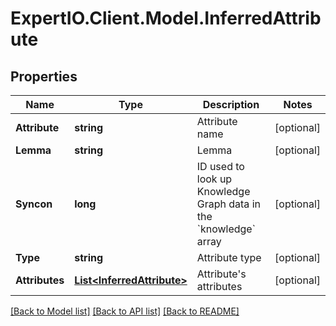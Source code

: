 
# ExpertIO.Client.Model.InferredAttribute

## Properties

Name | Type | Description | Notes
------------ | ------------- | ------------- | -------------
**Attribute** | **string** | Attribute name | [optional] 
**Lemma** | **string** | Lemma | [optional] 
**Syncon** | **long** | ID used to look up Knowledge Graph data in the &#x60;knowledge&#x60; array | [optional] 
**Type** | **string** | Attribute type | [optional] 
**Attributes** | [**List&lt;InferredAttribute&gt;**](InferredAttribute.md) | Attribute&#39;s attributes | [optional] 

[[Back to Model list]](../README.md#documentation-for-models)
[[Back to API list]](../README.md#documentation-for-api-endpoints)
[[Back to README]](../README.md)

